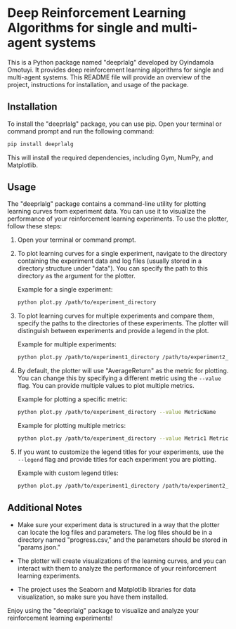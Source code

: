 # Deep Reinforcement Learning Algorithms for single and multi-agent systems

This is a Python package named "deeprlalg" developed by Oyindamola Omotuyi. It provides deep reinforcement learning algorithms for single and multi-agent systems. This README file will provide an overview of the project, instructions for installation, and usage of the package.

## Installation

To install the "deeprlalg" package, you can use pip. Open your terminal or command prompt and run the following command:

```bash
pip install deeprlalg
```

This will install the required dependencies, including Gym, NumPy, and Matplotlib.

## Usage

The "deeprlalg" package contains a command-line utility for plotting learning curves from experiment data. You can use it to visualize the performance of your reinforcement learning experiments. To use the plotter, follow these steps:

1. Open your terminal or command prompt.

2. To plot learning curves for a single experiment, navigate to the directory containing the experiment data and log files (usually stored in a directory structure under "data"). You can specify the path to this directory as the argument for the plotter.

   Example for a single experiment:
   ```bash
   python plot.py /path/to/experiment_directory
   ```

3. To plot learning curves for multiple experiments and compare them, specify the paths to the directories of these experiments. The plotter will distinguish between experiments and provide a legend in the plot.

   Example for multiple experiments:
   ```bash
   python plot.py /path/to/experiment1_directory /path/to/experiment2_directory
   ```

4. By default, the plotter will use "AverageReturn" as the metric for plotting. You can change this by specifying a different metric using the `--value` flag. You can provide multiple values to plot multiple metrics.

   Example for plotting a specific metric:
   ```bash
   python plot.py /path/to/experiment_directory --value MetricName
   ```

   Example for plotting multiple metrics:
   ```bash
   python plot.py /path/to/experiment_directory --value Metric1 Metric2
   ```

5. If you want to customize the legend titles for your experiments, use the `--legend` flag and provide titles for each experiment you are plotting.

   Example with custom legend titles:
   ```bash
   python plot.py /path/to/experiment1_directory /path/to/experiment2_directory --legend "Experiment 1" "Experiment 2"
   ```

## Additional Notes

- Make sure your experiment data is structured in a way that the plotter can locate the log files and parameters. The log files should be in a directory named "progress.csv," and the parameters should be stored in "params.json."

- The plotter will create visualizations of the learning curves, and you can interact with them to analyze the performance of your reinforcement learning experiments.

- The project uses the Seaborn and Matplotlib libraries for data visualization, so make sure you have them installed.

Enjoy using the "deeprlalg" package to visualize and analyze your reinforcement learning experiments!
